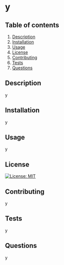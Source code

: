 # y
   

## Table of contents
1. [Description](#description)
2. [Installation](#installation)
3. [Usage](#usage)
4. [License](#license)
5. [Contributing](#contributing)
6. [Tests](#tests)
7. [Questions](#questions)

## Description
y

## Installation
y

## Usage
y

## License
[![License: MIT](https://img.shields.io/badge/License-None-yellow.svg)](https://opensource.org/licenses/None)

## Contributing
y

## Tests
y

## Questions
y

